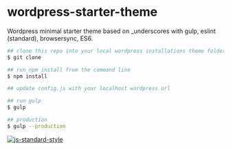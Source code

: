 # wordpress-starter-theme
Wordpress minimal starter theme based on _underscores with gulp, eslint (standard), browsersync, ES6.

```bash
## clone this repo into your local wordpress installations theme folder
$ git clone

## run npm install from the command line
$ npm install

## update config.js with your localhost wordpress url

## run gulp
$ gulp

## production
$ gulp --production
```

[![js-standard-style](https://cdn.rawgit.com/feross/standard/master/badge.svg)](https://github.com/feross/standard)
